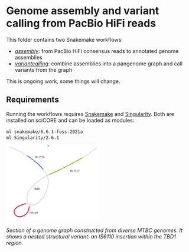 # Genome assembly and variant calling from PacBio HiFi reads

This folder contains two Snakemake workflows:
  - [*assembly*](assembly/README.md): from PacBio HiFi consensus reads to annotated genome assemblies
  - [*variantcalling*](variantcalling/README.md): combine assemblies into a pangenome graph and call variants from the graph

This is ongoing work, some things will change.

## Requirements
Running the workflows requires [Snakemake](https://snakemake.readthedocs.io) and [Singularity](https://docs.sylabs.io/guides/latest/user-guide/). Both are installed on sciCORE and can be loaded as modules: 

```
ml snakemake/6.6.1-foss-2021a 
ml Singularity/2.6.1
```

<img src="fig.png"  width="50%" height="50%">


*Section of a genome graph constructed from diverse MTBC genomes. It shows a nested structural variant: an IS6110 insertion within the TBD1 region.*
